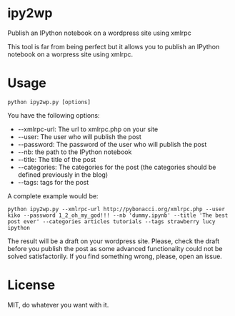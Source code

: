 ipy2wp
======

Publish an IPython notebook on a wordpress site using xmlrpc

This tool is far from being perfect but it allows you to publish an IPython notebook on a worpress site using xmlrpc.

Usage
=====

    python ipy2wp.py [options]

You have the following options:

* --xmlrpc-url: The url to xmlrpc.php on your site
* --user: The user who will publish the post
* --password: The password of the user who will publish the post
* --nb: the path to the IPython notebook
* --title: The title of the post
* --categories: The categories for the post (the categories should be defined previously in the blog)
* --tags: tags for the post

A complete example would be:

    python ipy2wp.py --xmlrpc-url http://pybonacci.org/xmlrpc.php --user kiko --password 1_2_oh_my_god!!! --nb 'dummy.ipynb' --title 'The best post ever' --categories articles tutorials --tags strawberry lucy ipython

The result will be a draft on your wordpress site. Please, check the draft before you publish the post as some advanced functionality could not be solved satisfactorily. If you find something wrong, please, open an issue.

License
=======

MIT, do whatever you want with it.
